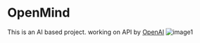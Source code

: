 # OpenMind
This is an AI based project.
working on API by [OpenAI](https://platform.openai.com/overview)
![image1](https://imageshack.com/i/pnPrt8QPj)
